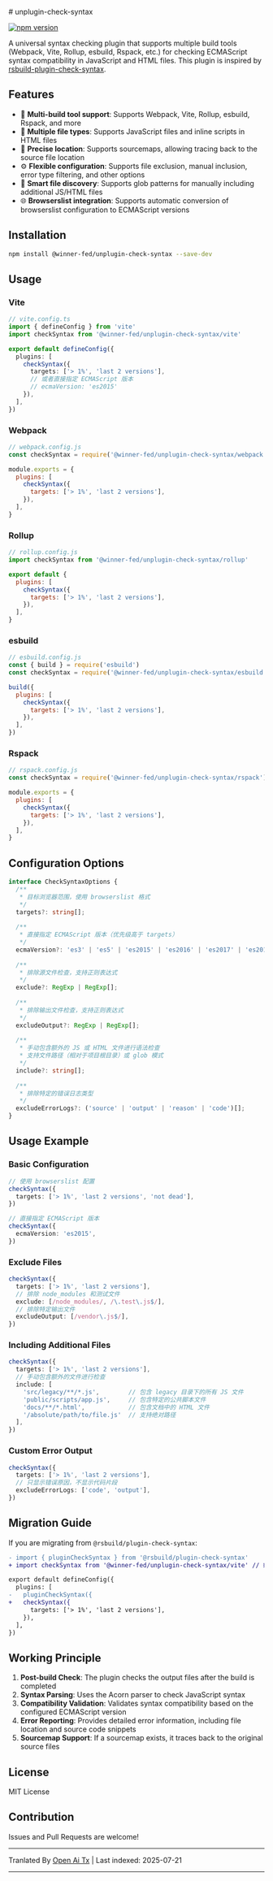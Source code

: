 <translate-content># unplugin-check-syntax

[![npm version](https://badge.fury.io/js/@winner-fed%2Funplugin-check-syntax.svg)](https://badge.fury.io/js/@winner-fed%2Funplugin-check-syntax)

A universal syntax checking plugin that supports multiple build tools (Webpack, Vite, Rollup, esbuild, Rspack, etc.) for checking ECMAScript syntax compatibility in JavaScript and HTML files. This plugin is inspired by [rsbuild-plugin-check-syntax](https://github.com/rspack-contrib/rsbuild-plugin-check-syntax).

## Features

- 🔧 **Multi-build tool support**: Supports Webpack, Vite, Rollup, esbuild, Rspack, and more
- 📝 **Multiple file types**: Supports JavaScript files and inline scripts in HTML files
- 🎯 **Precise location**: Supports sourcemaps, allowing tracing back to the source file location
- ⚙️ **Flexible configuration**: Supports file exclusion, manual inclusion, error type filtering, and other options
- 📁 **Smart file discovery**: Supports glob patterns for manually including additional JS/HTML files
- 🌐 **Browserslist integration**: Supports automatic conversion of browserslist configuration to ECMAScript versions

## Installation

```bash
npm install @winner-fed/unplugin-check-syntax --save-dev
```
## Usage

### Vite


```ts
// vite.config.ts
import { defineConfig } from 'vite'
import checkSyntax from '@winner-fed/unplugin-check-syntax/vite'

export default defineConfig({
  plugins: [
    checkSyntax({
      targets: ['> 1%', 'last 2 versions'],
      // 或者直接指定 ECMAScript 版本
      // ecmaVersion: 'es2015'
    }),
  ],
})
```
### Webpack


```js
// webpack.config.js
const checkSyntax = require('@winner-fed/unplugin-check-syntax/webpack')

module.exports = {
  plugins: [
    checkSyntax({
      targets: ['> 1%', 'last 2 versions'],
    }),
  ],
}
```
### Rollup


```js
// rollup.config.js
import checkSyntax from '@winner-fed/unplugin-check-syntax/rollup'

export default {
  plugins: [
    checkSyntax({
      targets: ['> 1%', 'last 2 versions'],
    }),
  ],
}
```
### esbuild


```js
// esbuild.config.js
const { build } = require('esbuild')
const checkSyntax = require('@winner-fed/unplugin-check-syntax/esbuild')

build({
  plugins: [
    checkSyntax({
      targets: ['> 1%', 'last 2 versions'],
    }),
  ],
})
```
### Rspack


```js
// rspack.config.js
const checkSyntax = require('@winner-fed/unplugin-check-syntax/rspack')

module.exports = {
  plugins: [
    checkSyntax({
      targets: ['> 1%', 'last 2 versions'],
    }),
  ],
}
```
## Configuration Options


```ts
interface CheckSyntaxOptions {
  /**
   * 目标浏览器范围，使用 browserslist 格式
   */
  targets?: string[];
  
  /**
   * 直接指定 ECMAScript 版本（优先级高于 targets）
   */
  ecmaVersion?: 'es3' | 'es5' | 'es2015' | 'es2016' | 'es2017' | 'es2018' | 'es2019' | 'es2020' | 'es2021' | 'es2022' | 'latest';
  
  /**
   * 排除源文件检查，支持正则表达式
   */
  exclude?: RegExp | RegExp[];
  
  /**
   * 排除输出文件检查，支持正则表达式  
   */
  excludeOutput?: RegExp | RegExp[];
  
  /**
   * 手动包含额外的 JS 或 HTML 文件进行语法检查
   * 支持文件路径（相对于项目根目录）或 glob 模式
   */
  include?: string[];
  
  /**
   * 排除特定的错误日志类型
   */
  excludeErrorLogs?: ('source' | 'output' | 'reason' | 'code')[];
}
```
## Usage Example

### Basic Configuration


```ts
// 使用 browserslist 配置
checkSyntax({
  targets: ['> 1%', 'last 2 versions', 'not dead'],
})

// 直接指定 ECMAScript 版本
checkSyntax({
  ecmaVersion: 'es2015',
})
```
### Exclude Files


```ts
checkSyntax({
  targets: ['> 1%', 'last 2 versions'],
  // 排除 node_modules 和测试文件
  exclude: [/node_modules/, /\.test\.js$/],
  // 排除特定输出文件
  excludeOutput: [/vendor\.js$/],
})
```
### Including Additional Files


```ts
checkSyntax({
  targets: ['> 1%', 'last 2 versions'],
  // 手动包含额外的文件进行检查
  include: [
    'src/legacy/**/*.js',        // 包含 legacy 目录下的所有 JS 文件
    'public/scripts/app.js',     // 包含特定的公共脚本文件
    'docs/**/*.html',            // 包含文档中的 HTML 文件
    '/absolute/path/to/file.js'  // 支持绝对路径
  ],
})
```
### Custom Error Output


```ts
checkSyntax({
  targets: ['> 1%', 'last 2 versions'],
  // 只显示错误原因，不显示代码片段
  excludeErrorLogs: ['code', 'output'],
})
```
## Migration Guide

If you are migrating from `@rsbuild/plugin-check-syntax`:


```diff
- import { pluginCheckSyntax } from '@rsbuild/plugin-check-syntax'
+ import checkSyntax from '@winner-fed/unplugin-check-syntax/vite' // 或其他构建工具

export default defineConfig({
  plugins: [
-   pluginCheckSyntax({
+   checkSyntax({
      targets: ['> 1%', 'last 2 versions'],
    }),
  ],
})
```
## Working Principle

1. **Post-build Check**: The plugin checks the output files after the build is completed  
2. **Syntax Parsing**: Uses the Acorn parser to check JavaScript syntax  
3. **Compatibility Validation**: Validates syntax compatibility based on the configured ECMAScript version  
4. **Error Reporting**: Provides detailed error information, including file location and source code snippets  
5. **Sourcemap Support**: If a sourcemap exists, it traces back to the original source files  

## License

MIT License

## Contribution

Issues and Pull Requests are welcome!



---

Tranlated By [Open Ai Tx](https://github.com/OpenAiTx/OpenAiTx) | Last indexed: 2025-07-21

---
